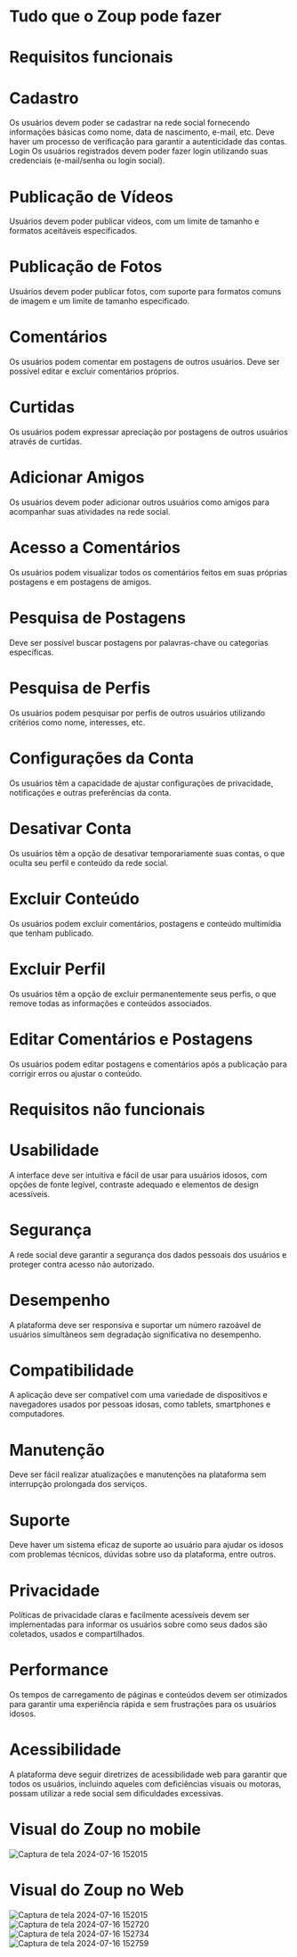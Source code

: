 # Tudo que o Zoup pode fazer


# Requisitos funcionais 


# Cadastro
Os usuários devem poder se cadastrar na rede social fornecendo informações básicas como nome, data de nascimento, e-mail, etc.
Deve haver um processo de verificação para garantir a autenticidade das contas.
Login
Os usuários registrados devem poder fazer login utilizando suas credenciais (e-mail/senha ou login social).

# Publicação de Vídeos
Usuários devem poder publicar vídeos, com um limite de tamanho e formatos aceitáveis especificados.

# Publicação de Fotos
Usuários devem poder publicar fotos, com suporte para formatos comuns de imagem e um limite de tamanho especificado.

# Comentários
Os usuários podem comentar em postagens de outros usuários.
Deve ser possível editar e excluir comentários próprios.

# Curtidas
Os usuários podem expressar apreciação por postagens de outros usuários através de curtidas.

# Adicionar Amigos
Os usuários devem poder adicionar outros usuários como amigos para acompanhar suas atividades na rede social.

# Acesso a Comentários
Os usuários podem visualizar todos os comentários feitos em suas próprias postagens e em postagens de amigos.

# Pesquisa de Postagens
Deve ser possível buscar postagens por palavras-chave ou categorias específicas.

# Pesquisa de Perfis
Os usuários podem pesquisar por perfis de outros usuários utilizando critérios como nome, interesses, etc.

# Configurações da Conta
Os usuários têm a capacidade de ajustar configurações de privacidade, notificações e outras preferências da conta.

# Desativar Conta
Os usuários têm a opção de desativar temporariamente suas contas, o que oculta seu perfil e conteúdo da rede social.

# Excluir Conteúdo
Os usuários podem excluir comentários, postagens e conteúdo multimídia que tenham publicado.

# Excluir Perfil
Os usuários têm a opção de excluir permanentemente seus perfis, o que remove todas as informações e conteúdos associados.

# Editar Comentários e Postagens
Os usuários podem editar postagens e comentários após a publicação para corrigir erros ou ajustar o conteúdo.

# Requisitos não funcionais

# Usabilidade
A interface deve ser intuitiva e fácil de usar para usuários idosos, com opções de fonte legível, contraste adequado e elementos de design acessíveis.

# Segurança
A rede social deve garantir a segurança dos dados pessoais dos usuários e proteger contra acesso não autorizado.

# Desempenho
A plataforma deve ser responsiva e suportar um número razoável de usuários simultâneos sem degradação significativa no desempenho.

# Compatibilidade
A aplicação deve ser compatível com uma variedade de dispositivos e navegadores usados por pessoas idosas, como tablets, smartphones e computadores.

# Manutenção
Deve ser fácil realizar atualizações e manutenções na plataforma sem interrupção prolongada dos serviços.

# Suporte
Deve haver um sistema eficaz de suporte ao usuário para ajudar os idosos com problemas técnicos, dúvidas sobre uso da plataforma, entre outros.

# Privacidade
Políticas de privacidade claras e facilmente acessíveis devem ser implementadas para informar os usuários sobre como seus dados são coletados, usados e compartilhados.

# Performance
Os tempos de carregamento de páginas e conteúdos devem ser otimizados para garantir uma experiência rápida e sem frustrações para os usuários idosos.

# Acessibilidade
A plataforma deve seguir diretrizes de acessibilidade web para garantir que todos os usuários, incluindo aqueles com deficiências visuais ou motoras, possam utilizar a rede social sem dificuldades excessivas.


# Visual do Zoup no mobile


![Captura de tela 2024-07-16 152015](https://github.com/user-attachments/assets/042fcfa1-c2a0-4199-8801-827d311002c8)


# Visual do Zoup no Web


![Captura de tela 2024-07-16 152015](https://github.com/user-attachments/assets/aa86e915-c1fd-4c13-8116-a13f1988366d)
![Captura de tela 2024-07-16 152720](https://github.com/user-attachments/assets/c35dc46a-f852-467a-be1f-af4c928a6e9f)
![Captura de tela 2024-07-16 152734](https://github.com/user-attachments/assets/0cf4cb05-9d03-49c3-8997-9ccccd4dc3f3)
![Captura de tela 2024-07-16 152759](https://github.com/user-attachments/assets/bf66c759-b346-4dcd-a013-0f77239795cb)


